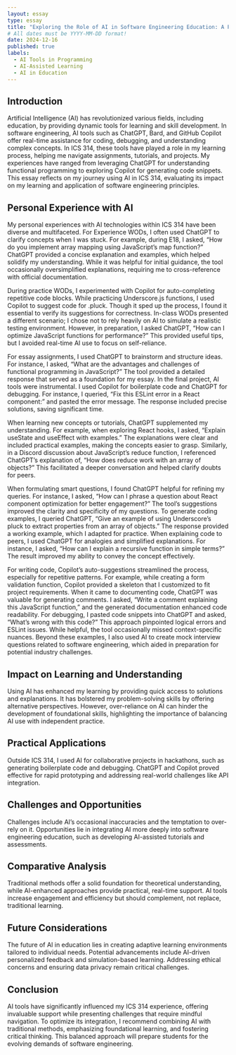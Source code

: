 ```yaml
---
layout: essay
type: essay
title: "Exploring the Role of AI in Software Engineering Education: A Personal Reflection"
# All dates must be YYYY-MM-DD format!
date: 2024-12-16
published: true
labels:
  - AI Tools in Programming
  - AI-Assisted Learning
  - AI in Education
---
```



 ##  Introduction

Artificial Intelligence (AI) has revolutionized various fields, including education, by providing dynamic tools for learning and skill development. In software engineering, AI tools such as ChatGPT, Bard, and GitHub Copilot offer real-time assistance for coding, debugging, and understanding complex concepts. In ICS 314, these tools have played a role in my learning process, helping me navigate assignments, tutorials, and projects. My experiences have ranged from leveraging ChatGPT for understanding functional programming to exploring Copilot for generating code snippets. This essay reflects on my journey using AI in ICS 314, evaluating its impact on my learning and application of software engineering principles.

##  Personal Experience with AI

My personal experiences with AI technologies within ICS 314 have been diverse and multifaceted. For Experience WODs, I often used ChatGPT to clarify concepts when I was stuck. For example, during E18, I asked, “How do you implement array mapping using JavaScript’s map function?” ChatGPT provided a concise explanation and examples, which helped solidify my understanding. While it was helpful for initial guidance, the tool occasionally oversimplified explanations, requiring me to cross-reference with official documentation.

During practice WODs, I experimented with Copilot for auto-completing repetitive code blocks. While practicing Underscore.js functions, I used Copilot to suggest code for .pluck. Though it sped up the process, I found it essential to verify its suggestions for correctness. In-class WODs presented a different scenario; I chose not to rely heavily on AI to simulate a realistic testing environment. However, in preparation, I asked ChatGPT, “How can I optimize JavaScript functions for performance?” This provided useful tips, but I avoided real-time AI use to focus on self-reliance.

For essay assignments, I used ChatGPT to brainstorm and structure ideas. For instance, I asked, “What are the advantages and challenges of functional programming in JavaScript?” The tool provided a detailed response that served as a foundation for my essay. In the final project, AI tools were instrumental. I used Copilot for boilerplate code and ChatGPT for debugging. For instance, I queried, “Fix this ESLint error in a React component:” and pasted the error message. The response included precise solutions, saving significant time.

When learning new concepts or tutorials, ChatGPT supplemented my understanding. For example, when exploring React hooks, I asked, “Explain useState and useEffect with examples.” The explanations were clear and included practical examples, making the concepts easier to grasp. Similarly, in a Discord discussion about JavaScript’s reduce function, I referenced ChatGPT’s explanation of, “How does reduce work with an array of objects?” This facilitated a deeper conversation and helped clarify doubts for peers.

When formulating smart questions, I found ChatGPT helpful for refining my queries. For instance, I asked, “How can I phrase a question about React component optimization for better engagement?” The tool’s suggestions improved the clarity and specificity of my questions. To generate coding examples, I queried ChatGPT, “Give an example of using Underscore’s pluck to extract properties from an array of objects.” The response provided a working example, which I adapted for practice. When explaining code to peers, I used ChatGPT for analogies and simplified explanations. For instance, I asked, “How can I explain a recursive function in simple terms?” The result improved my ability to convey the concept effectively.

For writing code, Copilot’s auto-suggestions streamlined the process, especially for repetitive patterns. For example, while creating a form validation function, Copilot provided a skeleton that I customized to fit project requirements. When it came to documenting code, ChatGPT was valuable for generating comments. I asked, “Write a comment explaining this JavaScript function,” and the generated documentation enhanced code readability. For debugging, I pasted code snippets into ChatGPT and asked, “What’s wrong with this code?” This approach pinpointed logical errors and ESLint issues. While helpful, the tool occasionally missed context-specific nuances. Beyond these examples, I also used AI to create mock interview questions related to software engineering, which aided in preparation for potential industry challenges.

## Impact on Learning and Understanding

Using AI has enhanced my learning by providing quick access to solutions and explanations. It has bolstered my problem-solving skills by offering alternative perspectives. However, over-reliance on AI can hinder the development of foundational skills, highlighting the importance of balancing AI use with independent practice.

## Practical Applications

Outside ICS 314, I used AI for collaborative projects in hackathons, such as generating boilerplate code and debugging. ChatGPT and Copilot proved effective for rapid prototyping and addressing real-world challenges like API integration.

## Challenges and Opportunities

Challenges include AI’s occasional inaccuracies and the temptation to over-rely on it. Opportunities lie in integrating AI more deeply into software engineering education, such as developing AI-assisted tutorials and assessments.

## Comparative Analysis

Traditional methods offer a solid foundation for theoretical understanding, while AI-enhanced approaches provide practical, real-time support. AI tools increase engagement and efficiency but should complement, not replace, traditional learning.

## Future Considerations

The future of AI in education lies in creating adaptive learning environments tailored to individual needs. Potential advancements include AI-driven personalized feedback and simulation-based learning. Addressing ethical concerns and ensuring data privacy remain critical challenges.

## Conclusion

AI tools have significantly influenced my ICS 314 experience, offering invaluable support while presenting challenges that require mindful navigation. To optimize its integration, I recommend combining AI with traditional methods, emphasizing foundational learning, and fostering critical thinking. This balanced approach will prepare students for the evolving demands of software engineering.
